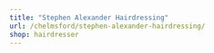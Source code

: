 ```yaml
---
title: "Stephen Alexander Hairdressing"
url: /chelmsford/stephen-alexander-hairdressing/
shop: hairdresser
---
```

